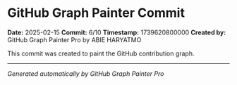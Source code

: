 # GitHub Graph Painter Commit

**Date:** 2025-02-15
**Commit:** 6/10
**Timestamp:** 1739620800000
**Created by:** GitHub Graph Painter Pro by ABIE HARYATMO

This commit was created to paint the GitHub contribution graph.

---
*Generated automatically by GitHub Graph Painter Pro*
